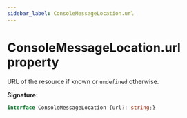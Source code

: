 ```yaml
---
sidebar_label: ConsoleMessageLocation.url
---
```

# ConsoleMessageLocation.url property

URL of the resource if known or `undefined` otherwise.

**Signature:**

```typescript
interface ConsoleMessageLocation {url?: string;}
```
